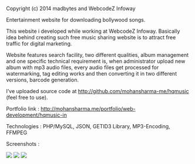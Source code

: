 Copyright (c) 2014 madbytes and WebcodeZ Infoway

Entertainment website for downloading bollywood songs.

This website i developed while working at WebcodeZ Infoway. Basically idea behind creating such free music sharing website is to attract free traffic for digital marketing.

Website features search facility, two different qualities, album management and one specific technical requirement is, when administrator upload new album with mp3 audio files, every audio files get processed for watermarking, tag editing works and then converting it in two different versions, barcode generation.

I’ve uploaded source code at http://github.com/mohansharma-me/hqmusic (feel free to use).

Portfolio link : http://mohansharma.me/portfolio/web-development/hqmusic-in

Technologies : PHP/MySQL, JSON, GETID3 Library, MP3-Encoding, FFMPEG

Screenshots :

![](https://i2.wp.com/mohansharma.me/wp-content/uploads/2017/07/Bollywood-Songs-Mp3-Songs-HQMusic.in_.png)
![](https://i1.wp.com/mohansharma.me/wp-content/uploads/2017/07/HQMusic.in_.png)
![](https://i1.wp.com/mohansharma.me/wp-content/uploads/2017/07/Jai-Ho-Bollywood-Songs-Mp3-Songs-HQMusic.in_.png)
